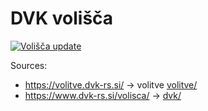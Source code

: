 # DVK volišča

[![Volišča update](https://github.com/stefanb/dvk-volisca/actions/workflows/update.yml/badge.svg)](https://github.com/stefanb/dvk-volisca/actions/workflows/update.yml)

Sources:

* https://volitve.dvk-rs.si/ -> volitve [volitve/](volitve/)
* https://www.dvk-rs.si/volisca/ -> [dvk/](dvk/)
